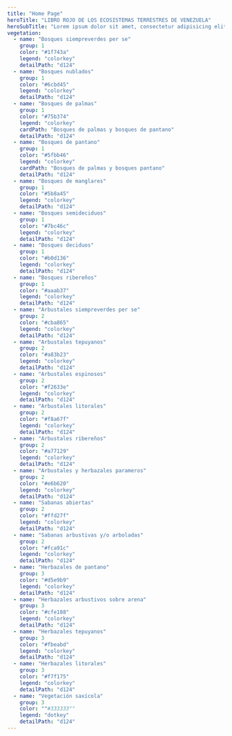 ```yaml
---
title: "Home Page"
heroTitle: "LIBRO ROJO DE LOS ECOSISTEMAS TERRESTRES DE VENEZUELA"
heroSubTitle: "Lorem ipsum dolor sit amet, consectetur adipisicing elit"
vegetation:
  - name: "Bosques siempreverdes per se"
    group: 1
    color: "#1f743a"
    legend: "colorkey"
    detailPath: "d124"
  - name: "Bosques nublados"
    group: 1
    color: "#6cbd45"
    legend: "colorkey"
    detailPath: "d124"
  - name: "Bosques de palmas"
    group: 1
    color: "#75b374"
    legend: "colorkey"
    cardPath: "Bosques de palmas y bosques de pantano"
    detailPath: "d124"
  - name: "Bosques de pantano"
    group: 1
    color: "#5fbb46"
    legend: "colorkey"
    cardPath: "Bosques de palmas y bosques pantano"
    detailPath: "d124"
  - name: "Bosques de manglares"
    group: 1
    color: "#5b8a45"
    legend: "colorkey"
    detailPath: "d124"
  - name: "Bosques semideciduos"
    group: 1
    color: "#7bc46c"
    legend: "colorkey"
    detailPath: "d124"
  - name: "Bosques deciduos"
    group: 1
    color: "#b0d136"
    legend: "colorkey"
    detailPath: "d124"
  - name: "Bosques ribereños"
    group: 1
    color: "#aaab37"
    legend: "colorkey"
    detailPath: "d124"
  - name: "Arbustales siempreverdes per se"
    group: 2
    color: "#cba865"
    legend: "colorkey"
    detailPath: "d124"
  - name: "Arbustales tepuyanos"
    group: 2
    color: "#a83b23"
    legend: "colorkey"
    detailPath: "d124"
  - name: "Arbustales espinosos"
    group: 2
    color: "#f2633e"
    legend: "colorkey"
    detailPath: "d124"
  - name: "Arbustales litorales"
    group: 2
    color: "#f8a67f"
    legend: "colorkey"
    detailPath: "d124"
  - name: "Arbustales ribereños"
    group: 2
    color: "#a77129"
    legend: "colorkey"
    detailPath: "d124"
  - name: "Arbustales y herbazales parameros"
    group: 2
    color: "#e6b620"
    legend: "colorkey"
    detailPath: "d124"
  - name: "Sabanas abiertas"
    group: 2
    color: "#ffd27f"
    legend: "colorkey"
    detailPath: "d124"
  - name: "Sabanas arbustivas y/o arboladas"
    group: 2
    color: "#fca91c"
    legend: "colorkey"
    detailPath: "d124"
  - name: "Herbazales de pantano"
    group: 3
    color: "#d5e9b9"
    legend: "colorkey"
    detailPath: "d124"
  - name: "Herbazales arbustivos sobre arena"
    group: 3
    color: "#cfe188"
    legend: "colorkey"
    detailPath: "d124"
  - name: "Herbazales tepuyanos"
    group: 3
    color: "#fbeabd"
    legend: "colorkey"
    detailPath: "d124"
  - name: "Herbazales litorales"
    group: 3
    color: "#f7f175"
    legend: "colorkey"
    detailPath: "d124"
  - name: "Vegetación saxícola"
    group: 3
    color: ""#333333""
    legend: "dotkey"
    detailPath: "d124"
---
```

